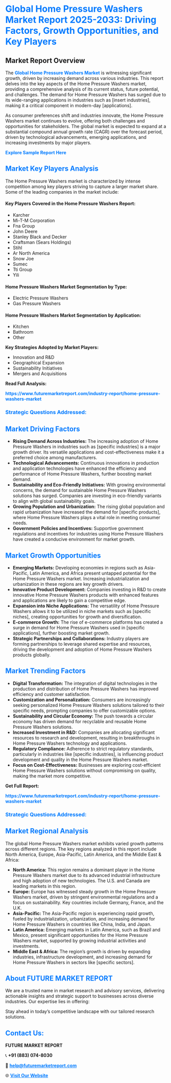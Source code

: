 <h1 style="color: #007BFF;">Global Home Pressure Washers Market Report 2025-2033: Driving Factors, Growth Opportunities, and Key Players</h1>

<section id="overview">
<h2>Market Report Overview</h2>
<p>The <a href="https://www.futuremarketreport.com/industry-report/home-pressure-washers-market" style="color: #007BFF; text-decoration: none;"><strong>Global Home Pressure Washers Market</strong></a> is witnessing significant growth, driven by increasing demand across various industries. This report delves into the key aspects of the Home Pressure Washers market, providing a comprehensive analysis of its current status, future potential, and challenges. The demand for Home Pressure Washers has surged due to its wide-ranging applications in industries such as [insert industries], making it a critical component in modern-day [applications].</p>
<p>As consumer preferences shift and industries innovate, the Home Pressure Washers market continues to evolve, offering both challenges and opportunities for stakeholders. The global market is expected to expand at a substantial compound annual growth rate (CAGR) over the forecast period, driven by technological advancements, emerging applications, and increasing investments by major players.</p>
</section>

<section id="overview">
<p><a href="https://www.futuremarketreport.com/request-sample/reportId=29864" style="color: #007BFF; text-decoration: none;"><strong>Explore Sample Report Here</strong></a></p>
</section>

<section id="key-players">
<h2 style="color: #007BFF;">Market Key Players Analysis</h2>
<p>The Home Pressure Washers market is characterized by intense competition among key players striving to capture a larger market share. Some of the leading companies in the market include:</p>
<h4>Key Players Covered in the Home Pressure Washers Report:</h4>
<ul><li>Karcher</li><li>Mi-T-M Corporation</li><li>Fna Group</li><li>John Deere</li><li>Stanley Black and Decker</li><li>Craftsman (Sears Holdings)</li><li>Stihl</li><li>Ar North America</li><li>Snow Joe</li><li>Sumec</li><li>Tti Group</li><li>Yili</li></ul>
<h4>Home Pressure Washers Market Segmentation by Type:</h4>
<ul><li>Electric Pressure Washers</li><li>Gas Pressure Washers</li></ul>

<h4>Home Pressure Washers Market Segmentation by Application:</h4>
<ul><li>Kitchen</li><li>Bathroom</li><li>Other</li></ul>
<p><strong>Key Strategies Adopted by Market Players:</strong></p>
<ul>
<li>Innovation and R&D</li>
<li>Geographical Expansion</li>
<li>Sustainability Initiatives</li>
<li>Mergers and Acquisitions</li>
</ul>
</section>

<section>
<p><strong>Read Full Analysis: </strong></p><a href="https://www.futuremarketreport.com/industry-report/home-pressure-washers-market" style="color: #007BFF; text-decoration: none;"><strong>https://www.futuremarketreport.com/industry-report/home-pressure-washers-market</strong></a>
<h3 style="color: #007BFF;">Strategic Questions Addressed:</h3>
</section>

<section id="driving-factors">
<h2 style="color: #007BFF;">Market Driving Factors</h2>
<ul>
<li><strong>Rising Demand Across Industries:</strong> The increasing adoption of Home Pressure Washers in industries such as [specific industries] is a major growth driver. Its versatile applications and cost-effectiveness make it a preferred choice among manufacturers.</li>
<li><strong>Technological Advancements:</strong> Continuous innovations in production and application technologies have enhanced the efficiency and performance of Home Pressure Washers, further boosting market demand.</li>
<li><strong>Sustainability and Eco-Friendly Initiatives:</strong> With growing environmental concerns, the demand for sustainable Home Pressure Washers solutions has surged. Companies are investing in eco-friendly variants to align with global sustainability goals.</li>
<li><strong>Growing Population and Urbanization:</strong> The rising global population and rapid urbanization have increased the demand for [specific products], where Home Pressure Washers plays a vital role in meeting consumer needs.</li>
<li><strong>Government Policies and Incentives:</strong> Supportive government regulations and incentives for industries using Home Pressure Washers have created a conducive environment for market growth.</li>
</ul>
</section>

<section id="growth-opportunities">
<h2 style="color: #007BFF;">Market Growth Opportunities</h2>
<ul>
<li><strong>Emerging Markets:</strong> Developing economies in regions such as Asia-Pacific, Latin America, and Africa present untapped potential for the Home Pressure Washers market. Increasing industrialization and urbanization in these regions are key growth drivers.</li>
<li><strong>Innovative Product Development:</strong> Companies investing in R&D to create innovative Home Pressure Washers products with enhanced features and applications are likely to gain a competitive edge.</li>
<li><strong>Expansion into Niche Applications:</strong> The versatility of Home Pressure Washers allows it to be utilized in niche markets such as [specific niches], creating opportunities for growth and diversification.</li>
<li><strong>E-commerce Growth:</strong> The rise of e-commerce platforms has created a surge in demand for Home Pressure Washers used in [specific applications], further boosting market growth.</li>
<li><strong>Strategic Partnerships and Collaborations:</strong> Industry players are forming partnerships to leverage shared expertise and resources, driving the development and adoption of Home Pressure Washers products globally.</li>
</ul>
</section>

<section id="trending-factors">
<h2 style="color: #007BFF;">Market Trending Factors</h2>
<ul>
<li><strong>Digital Transformation:</strong> The integration of digital technologies in the production and distribution of Home Pressure Washers has improved efficiency and customer satisfaction.</li>
<li><strong>Customization and Personalization:</strong> Consumers are increasingly seeking personalized Home Pressure Washers solutions tailored to their specific needs, prompting companies to offer customizable options.</li>
<li><strong>Sustainability and Circular Economy:</strong> The push towards a circular economy has driven demand for recyclable and reusable Home Pressure Washers solutions.</li>
<li><strong>Increased Investment in R&D:</strong> Companies are allocating significant resources to research and development, resulting in breakthroughs in Home Pressure Washers technology and applications.</li>
<li><strong>Regulatory Compliance:</strong> Adherence to strict regulatory standards, particularly in industries like [specific industries], is influencing product development and quality in the Home Pressure Washers market.</li>
<li><strong>Focus on Cost-Effectiveness:</strong> Businesses are exploring cost-efficient Home Pressure Washers solutions without compromising on quality, making the market more competitive.</li>
</ul>
</section>

<section>
<p><strong>Get Full Report: </strong></p><a href="https://www.futuremarketreport.com/industry-report/home-pressure-washers-market" style="color: #007BFF; text-decoration: none;"><strong>https://www.futuremarketreport.com/industry-report/home-pressure-washers-market</strong></a>
<h3 style="color: #007BFF;">Strategic Questions Addressed:</h3>
</section>


<section id="regional-analysis">
<h2 style="color: #007BFF;">Market Regional Analysis</h2>
<p>The global Home Pressure Washers market exhibits varied growth patterns across different regions. The key regions analyzed in this report include North America, Europe, Asia-Pacific, Latin America, and the Middle East & Africa:</p>
<ul>
<li><strong>North America:</strong> This region remains a dominant player in the Home Pressure Washers market due to its advanced industrial infrastructure and high adoption of new technologies. The U.S. and Canada are leading markets in this region.</li>
<li><strong>Europe:</strong> Europe has witnessed steady growth in the Home Pressure Washers market, driven by stringent environmental regulations and a focus on sustainability. Key countries include Germany, France, and the U.K.</li>
<li><strong>Asia-Pacific:</strong> The Asia-Pacific region is experiencing rapid growth, fueled by industrialization, urbanization, and increasing demand for Home Pressure Washers in countries like China, India, and Japan.</li>
<li><strong>Latin America:</strong> Emerging markets in Latin America, such as Brazil and Mexico, present significant opportunities for the Home Pressure Washers market, supported by growing industrial activities and investments.</li>
<li><strong>Middle East & Africa:</strong> The region’s growth is driven by expanding industries, infrastructure development, and increasing demand for Home Pressure Washers in sectors like [specific sectors].</li>
</ul>
</section>

<footer>
<h2 style="color: #007BFF;">About FUTURE MARKET REPORT</h2>
<p>We are a trusted name in market research and advisory services, delivering actionable insights and strategic support to businesses across diverse industries. Our expertise lies in offering:</p>

<p>Stay ahead in today’s competitive landscape with our tailored research solutions.</p>

<h2 style="color: #007BFF;">Contact Us:</h2>
<p><strong>FUTURE MARKET REPORT</strong></p>
<p>📞 <strong>+91 (883) 074-8030</strong></p>
<p>📧 <strong><a href="mailto:help@futuremarketreport.com" style="color: #007BFF;">help@futuremarketreport.com</a></strong></p>
<p>🌐 <strong><a href="https://www.futuremarketreport.com/" style="color: #007BFF;">Visit Our Website</a></strong></p>
</footer>